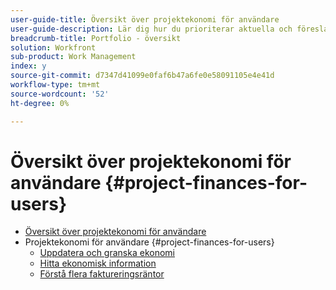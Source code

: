 ```yaml
---
user-guide-title: Översikt över projektekonomi för användare
user-guide-description: Lär dig hur du prioriterar aktuella och föreslagna projekt baserat på kostnad, värde, risk och anpassning till era organisationsmål.
breadcrumb-title: Portfolio - översikt
solution: Workfront
sub-product: Work Management
index: y
source-git-commit: d7347d41099e0faf6b47a6fe0e58091105e4e41d
workflow-type: tm+mt
source-wordcount: '52'
ht-degree: 0%

---
```




# Översikt över projektekonomi för användare {#project-finances-for-users}

+ [Översikt över projektekonomi för användare](overview.md)
+ Projektekonomi för användare {#project-finances-for-users}
   + [Uppdatera och granska ekonomi](update-and-review-finances.md)
   + [Hitta ekonomisk information](find-financial-information.md)
   + [Förstå flera faktureringsräntor](multiple-billing-rates.md)

